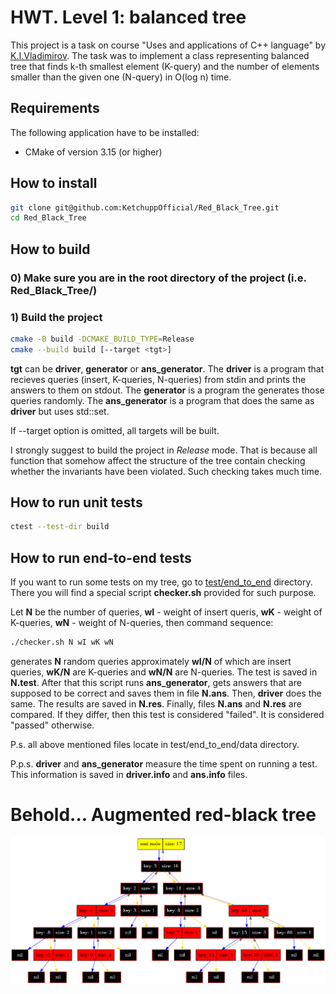 # HWT. Level 1: balanced tree

This project is a task on course "Uses and applications of C++ language" by [K.I.Vladimirov](https://github.com/tilir). The task was to implement a class representing balanced tree that finds k-th smallest element (K-query) and the number of elements smaller than the given one (N-query) in O(log n) time.

## Requirements

The following application have to be installed:
- CMake of version 3.15 (or higher)

## How to install
```bash
git clone git@github.com:KetchuppOfficial/Red_Black_Tree.git
cd Red_Black_Tree
```

## How to build

### 0) Make sure you are in the root directory of the project (i.e. Red_Black_Tree/)

### 1) Build the project
```bash
cmake -B build -DCMAKE_BUILD_TYPE=Release
cmake --build build [--target <tgt>]
```
**tgt** can be **driver**, **generator** or **ans_generator**. The **driver** is a program that recieves queries (insert, K-queries, N-queries) from stdin and prints the answers to them on stdout. The **generator** is a program the generates those queries randomly. The **ans_generator** is a program that does the same as **driver** but uses std::set.

If --target option is omitted, all targets will be built.

I strongly suggest to build the project in *Release* mode. That is because all function that somehow affect the structure of the tree contain checking whether the invariants have been violated. Such checking takes much time.

## How to run unit tests
```bash
ctest --test-dir build
```

## How to run end-to-end tests

If you want to run some tests on my tree, go to [test/end_to_end](/test/end_to_end/) directory. There you will find a special script **checker.sh** provided for such purpose.

Let **N** be the number of queries, **wI** - weight of insert queris, **wK** - weight of K-queries, **wN** - weight of N-queries, then command sequence:
```bash
./checker.sh N wI wK wN
```
generates **N** random queries approximately **wI/N** of which are insert queries, **wK/N** are K-queries and **wN/N** are N-queries. The test is saved in **N.test**. After that this script runs **ans_generator**, gets answers that are supposed to be correct and saves them in file **N.ans**. Then, **driver** does the same. The results are saved in **N.res**. Finally, files **N.ans** and **N.res** are compared. If they differ, then this test is considered "failed". It is considered "passed" otherwise.

P.s. all above mentioned files locate in test/end_to_end/data directory.

P.p.s. **driver** and **ans_generator** measure the time spent on running a test. This information is saved in **driver.info** and **ans.info** files.

# Behold... Augmented red-black tree

![dump](/images/dump_example.png)
